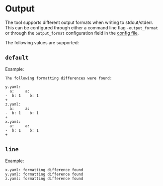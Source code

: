# Output

The tool supports different output formats when writing to stdout/stderr. This can be configured through either a command line flag `-output_format` or through the `output_format` configuration field in the [config file](./config-file.md).

The following values are supported:

## `default`

Example:
```
The following formatting differences were found:

y.yaml:
  a:     a:
-  b: 1    b: 1
+
z.yaml:
  a:     a:
-  b: 1    b: 1
+
x.yaml:
  a:     a:
-  b: 1    b: 1
+
```

## `line`

Example:
```
x.yaml: formatting difference found
y.yaml: formatting difference found
z.yaml: formatting difference found
```
